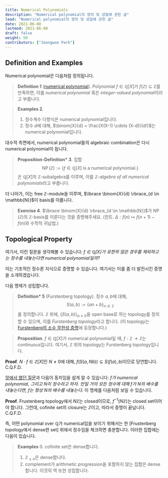 ```yaml
---
title: Numerical Polynomials
description: "Numerical polynomial의 정의 및 성질에 관한 글"
lead: "Numerical polynomial의 정의 및 성질에 관한 글"
date: 2021-06-08
lastmod: 2021-06-08
draft: false
weight: 50
contributors: ["Jeongwoo Park"]
---
```


## Definition and Examples

Numerical polynomial은 다음처럼 정의됩니다.

>**Definition 1** ([numerical polynomial](https://en.wikipedia.org/wiki/Integer-valued_polynomial)). Polynomial $f \in \mathbb{Q}[X]$가 $f (\mathbb{Z}) \subseteq \mathbb{Z}$를 만족하면, 이를 *numerical polynomial* 혹은 *integer-valued polynomial*이라고 부릅니다.

>**Examples 2**.
>1. 정수계수 다항식은 numerical polynomial입니다.
>2. 정수 $d$에 대해, $\binom{X}{d} = \frac{X(X-1) \cdots (X-d)}{d!}$는 numerical polynomial입니다.

대수적 측면에서, numerical polynomial들의 algebraic combination은 다시 numerical polynomial이 됩니다.

>**Proposition-Definition\* 3**. 집합
>$$ \operatorname{NP} (\mathbb{Z}) := \lbrace f \in \mathbb{Q}[X] \text{ is a numerical polynomial.} \rbrace $$
>은 $\mathbb{Q}[X]$의 $\mathbb{Z}$-subalgebra를 이루며, 이를 *$\mathbb{Z}$-algebra of all numerical polynomials*라고 부릅니다.

더 나아가, 이는 free $\mathbb{Z}$-module을 이루며, $\lbrace \binom{X}{d} \rbrace_{d \in \mathbb{N}}$이 basis를 이룹니다.

>**Exercise 4**. $\lbrace \binom{X}{d} \rbrace_{d \in \mathbb{N}}$가 $\operatorname{NP}(\mathbb{Z})$의 $\mathbb{Z}$-basis를 이룬다는 것을 증명해주세요. (힌트. $\Delta: f(n) \mapsto f(n+1)-f(n)$와 수학적 귀납법.)

## Topological Property

<a name = "name"></a> 여기서, 이런 질문을 생각해볼 수 있습니다: *$f \in \mathbb{Q}[X]$가 유한히 많은 경우를 제외하고는 정수를 내놓는다면 numerical polynomial일까?*

이는 기초적인 정수론 지식으로 증명할 수 있습니다. 여기서는 이를 좀 더 발전시킨 증명을 소개하겠습니다.

다음 명제가 성립합니다.

>**Definition\* 5** (Furstenberg topology). 정수 $a,b$에 대해,
>$$ S(a,b) := \lbrace an+b \rbrace_{n \in \mathbb{Z}} $$
>를 정의합니다. $\mathbb{Z}$ 위에, $\lbrace S(a,b) \rbrace_{a \neq 0}$을 open base로 하는 topology를 정의할 수 있으며, 이를 *Furstenberg topology*라고 합니다. (이 topology는 [Furstenberg의 소수 무한성 증명](https://en.wikipedia.org/wiki/Furstenberg%27s_proof_of_the_infinitude_of_primes)에 등장합니다.)

>**Proposition**. $f \in \mathbb{Q}[X]$가 numerical polynomial일 때, $f:\mathbb{Z} \to \mathbb{Z}$는 continuous입니다. 여기서, $\mathbb{Z}$ 위의 topology는 Furstenberg topology입니다.

**Proof**. $N \cdot f \in \mathbb{Z}[X]$인 $N \neq 0$에 대해, $f(S(a,Nb)) \subseteq S(f(a),b)$이므로 당연합니다. C.Q.F.D.

[앞에서 했던 질문](#name)과 다음이 동치임을 쉽게 알 수 있습니다: *$f$가 numerical polynomial, 그리고 $N$이 정수라고 하자. 만일 거의 모든 정수에 대해 $f$가 $N$의 배수를 내놓는다면, $f$는 항상 $N$의 배수를 내놓는다.* 이 명제를 다음처럼 보일 수 있습니다.

**Proof**. Frustenberg topology에서 $N \mathbb{Z}$는 closed이므로, $f^{-1}(N \mathbb{Z})$는 closed set이어야 합니다. 그런데, cofinite set의 closure는 $\mathbb{Z}$이고, 따라서 증명이 끝납니다. C.Q.F.D.

즉, 어떤 polynomial over $\mathbb{Q}$가 numerical임을 보이기 위해서는 한 [Frustenberg topology에서 dense한 set] 위에서 정수임을 체크하면 충분합니다. 이러한 집합에는 다음이 있습니다.

>**Examples**
>0. cofinite set은 dense합니다.
>1. $\mathbb{Z}_{\ge n}$은 dense합니다.
>2. complement가 arithmetic progression을 포함하지 않는 집합은 dense합니다. 이것의 역 또한 성립합니다.